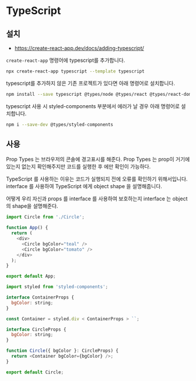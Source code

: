 # TypeScript

## 설치

- https://create-react-app.dev/docs/adding-typescript/

`create-react-app` 명령어에 typescript를 추가합니다.

```bash
npx create-react-app typescript --template typescript
```

typescript를 추가하지 않은 기존 프로젝트가 있다면 아래 명령어로 설치합니다.

```bash
npm install --save typescript @types/node @types/react @types/react-dom @types/jest
```

typescript 사용 시 styled-components 부분에서 에러가 날 경우 아래 명령어로 설치합니다.

```bash
npm i --save-dev @types/styled-components
```

## 사용

Prop Types 는 브라우저의 콘솔에 경고표시를 해준다.
Prop Types 는 prop이 거기에 있는지 없는지 확인해주지만 코드를 실행한 후 에만 확인이 가능하다.

TypeScript 를 사용하는 이유는 코드가 실행되지 전에 오류를 확인하기 위해서입니다.
interface 를 사용하여 TypeScript 에게 object shape 을 설명해줍니다.

어떻게 우리 자신과 props 를 interface 를 사용하여 보호하는지
interface 는 object의 shape을 설명해준다.

```js
import Circle from './Circle';

function App() {
  return (
    <div>
      <Circle bgColor="teal" />
      <Circle bgColor="tomato" />
    </div>
  );
}

export default App;
```

```js
import styled from 'styled-components';

interface ContainerProps {
  bgColor: string;
}

const Container = styled.div < ContainerProps > ``;

interface CircleProps {
  bgColor: string;
}

function Circle({ bgColor }: CircleProps) {
  return <Container bgColor={bgColor} />;
}

export default Circle;
```

